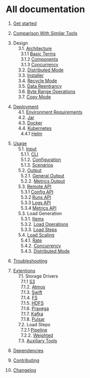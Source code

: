 # All documentation




1. [Get started](getstarted)<br/>

2. [Comparison With Similar Tools](comparision)<br/>

3. Design <br/>
&nbsp;&nbsp;&nbsp;&nbsp;3.1. [Architecture](design/architecture)<br/>
&nbsp;&nbsp;&nbsp;&nbsp;&nbsp;&nbsp;3.1.1 [Basic Terms](design//architecture#1-basic-terms)<br/>
&nbsp;&nbsp;&nbsp;&nbsp;&nbsp;&nbsp;3.1.2 [Components](design//architecture#2-components)<br/>
&nbsp;&nbsp;&nbsp;&nbsp;&nbsp;&nbsp;3.1.3 [Concurrency](design//architecture#3-concurrency)<br/>
&nbsp;&nbsp;&nbsp;&nbsp;3.2. [Distributed Mode](design/distributed_mode)<br/>
&nbsp;&nbsp;&nbsp;&nbsp;3.3. [Installer](design/installer)<br/>
&nbsp;&nbsp;&nbsp;&nbsp;3.4. [Recycle Mode](design/recycle_mode)<br/>
&nbsp;&nbsp;&nbsp;&nbsp;3.5. [Data Reentrancy](design/data_reentrancy)<br/>
&nbsp;&nbsp;&nbsp;&nbsp;3.6. [Byte Range Operations](usage/load/operations/byte_ranges)<br/>
&nbsp;&nbsp;&nbsp;&nbsp;3.7. [Copy Mode](design/copy_mode)<br/>

4. [Deployment](deployment)<br/>
&nbsp;&nbsp;&nbsp;&nbsp;4.1. [Environment Requirements](deployment#environment-requirements)<br/>
&nbsp;&nbsp;&nbsp;&nbsp;4.2. [Jar](deployment#jar)<br/>
&nbsp;&nbsp;&nbsp;&nbsp;4.3. [Docker](deployment#docker)<br/>
&nbsp;&nbsp;&nbsp;&nbsp;4.4. [Kubernetes](deployment#kubernetes)<br/>
&nbsp;&nbsp;&nbsp;&nbsp;&nbsp;&nbsp;4.4.1 [Helm](https://github.com/emc-mongoose/mongoose-helm-charts)<br/>

5. [Usage](usage)<br/>
&nbsp;&nbsp;&nbsp;&nbsp;5.1. [Input](usage/input)<br/>
&nbsp;&nbsp;&nbsp;&nbsp;&nbsp;&nbsp;5.1.1. [CLI](usage/input/cli)<br/>
&nbsp;&nbsp;&nbsp;&nbsp;&nbsp;&nbsp;5.1.2. [Configuration](usage/input/configuration)<br/>
&nbsp;&nbsp;&nbsp;&nbsp;&nbsp;&nbsp;5.1.3. [Scenarios](usage/input/scenarios)<br/>
&nbsp;&nbsp;&nbsp;&nbsp;5.2. [Output](usage/output)<br/>
&nbsp;&nbsp;&nbsp;&nbsp;&nbsp;&nbsp;5.2.1. [General Output](usage/output#1-general)<br/>
&nbsp;&nbsp;&nbsp;&nbsp;&nbsp;&nbsp;5.2.2. [Metrics Output](usage/output#2-metrics)<br/>
&nbsp;&nbsp;&nbsp;&nbsp;5.3. [Remote API](usage/api/remote)<br/>
&nbsp;&nbsp;&nbsp;&nbsp;&nbsp;&nbsp;5.3.1 [Config API](usage/api/remote#config)<br/>
&nbsp;&nbsp;&nbsp;&nbsp;&nbsp;&nbsp;5.3.2 [Runs API](usage/api/remote#run)<br/>
&nbsp;&nbsp;&nbsp;&nbsp;&nbsp;&nbsp;5.3.3 [Logs API](usage/api/remote#logs)<br/>
&nbsp;&nbsp;&nbsp;&nbsp;&nbsp;&nbsp;5.3.4 [Metrics API](usage/api/remote#metrics)<br/>
&nbsp;&nbsp;&nbsp;&nbsp;5.3. Load Generation<br/>
&nbsp;&nbsp;&nbsp;&nbsp;&nbsp;&nbsp;5.3.1. [Items](usage/item) <br/>
&nbsp;&nbsp;&nbsp;&nbsp;&nbsp;&nbsp;5.3.2. [Load Operations](usage/load/operations) <br/>
&nbsp;&nbsp;&nbsp;&nbsp;&nbsp;&nbsp;5.3.3. [Load Steps](usage/load/steps)<br/>
&nbsp;&nbsp;&nbsp;&nbsp;5.4. [Load Scaling](usage/scaling)<br/>
&nbsp;&nbsp;&nbsp;&nbsp;&nbsp;&nbsp;5.4.1. [Rate](usage/scaling#1-rate)<br/>
&nbsp;&nbsp;&nbsp;&nbsp;&nbsp;&nbsp;5.4.2. [Concurrency](usage/scaling#2-concurrency)<br/>
&nbsp;&nbsp;&nbsp;&nbsp;&nbsp;&nbsp;5.4.3. [Distributed Mode](usage/scaling3-distributed-mode)<br/>

6. [Troubleshooting](troubleshooting)<br/>

7. [Extentions](https://github.com/emc-mongoose/mongoose)<br/>
&nbsp;&nbsp;&nbsp;&nbsp;7.1. Storage Drivers<br/>
&nbsp;&nbsp;&nbsp;&nbsp;&nbsp;&nbsp;7.1.1  [S3](https://github.com/emc-mongoose/mongoose-storage-driver-s3)<br/>
&nbsp;&nbsp;&nbsp;&nbsp;&nbsp;&nbsp;7.1.2. [Atmos](https://github.com/emc-mongoose/mongoose-storage-driver-atmos)<br/>
&nbsp;&nbsp;&nbsp;&nbsp;&nbsp;&nbsp;7.1.3. [Swift](https://github.com/emc-mongoose/mongoose-storage-driver-swift)<br/>
&nbsp;&nbsp;&nbsp;&nbsp;&nbsp;&nbsp;7.1.4. [FS](https://github.com/emc-mongoose/mongoose-storage-driver-fs)<br/>
&nbsp;&nbsp;&nbsp;&nbsp;&nbsp;&nbsp;7.1.5. [HDFS](https://github.com/emc-mongoose/mongoose-storage-driver-hdfs)<br/>
&nbsp;&nbsp;&nbsp;&nbsp;&nbsp;&nbsp;7.1.6. [Pravega](https://github.com/emc-mongoose/mongoose-storage-driver-pravega)<br/>
&nbsp;&nbsp;&nbsp;&nbsp;&nbsp;&nbsp;7.1.7. [Kafka](https://github.com/emc-mongoose/mongoose-storage-driver-kafka)<br/>
&nbsp;&nbsp;&nbsp;&nbsp;&nbsp;&nbsp;7.1.8. [Pulsar](https://github.com/emc-mongoose/mongoose-storage-driver-pulsar)<br/>
&nbsp;&nbsp;&nbsp;&nbsp;7.2. Load Steps<br/>
&nbsp;&nbsp;&nbsp;&nbsp;&nbsp;&nbsp;7.2.1  [Pipeline](https://github.com/emc-mongoose/mongoose-load-step-pipeline)<br/>
&nbsp;&nbsp;&nbsp;&nbsp;&nbsp;&nbsp;7.2.2. [Weighted](https://github.com/emc-mongoose/mongoose-load-step-weighted)<br/>
&nbsp;&nbsp;&nbsp;&nbsp;7.3. [Auxiliary Tools](https://github.com/emc-mongoose/mongoose#auxiliary-tools)

8. [Dependencies](dependencies)<br/>

9. [Contributing](contributing)<br/>

10. [Changelog](changelog)<br/>
